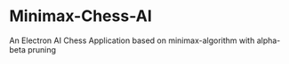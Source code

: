 # Minimax-Chess-AI
An Electron AI Chess Application based on minimax-algorithm with alpha-beta pruning
